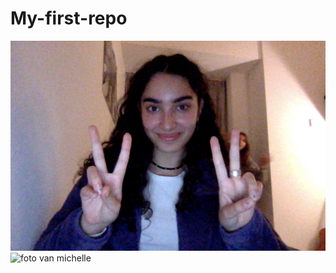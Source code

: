 # My-first-repo
![foto michelle](michelle-pasfoto.jpg)
<img src="michelle-[pasfoto.jpg" alt="foto van michelle" width="200">
